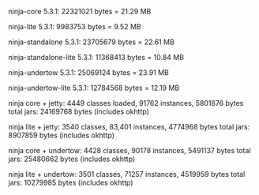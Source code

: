 
ninja-core 5.3.1: 22321021 bytes = 21.29 MB

ninja-lite 5.3.1:  9983753 bytes = 9.52 MB


ninja-standalone 5.3.1: 23705679 bytes = 22.61 MB

ninja-standalone-lite 5.3.1: 11368413 bytes = 10.84 MB


ninja-undertow 5.3.1: 25069124 bytes = 23.91 MB

ninja-undertow-lite 5.3.1: 12784568 bytes = 12.19 MB


ninja core + jetty: 4449 classes loaded, 91762 instances, 5801876 bytes
  total jars: 24169768 bytes (includes okhttp)

ninja lite + jetty: 3540 classes, 83,401 instances, 4774968 bytes
  total jars: 8907859 bytes (includes okhttp)


ninja core + undertow: 4428 classes, 90178 instances, 5491137 bytes
  total jars: 25480662 bytes (includes okhttp)

ninja lite + undertow: 3501 classes, 71257 instances, 4519959 bytes
  total jars: 10279985 bytes (includes okhttp) 
